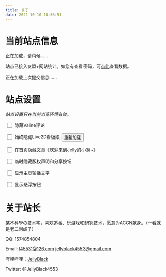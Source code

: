 ```yaml
---
title: 关于
date: 2021-10-10 18:36:51
---
```


# 当前站点信息

<p id='site_info'>正在加载，请稍候……</p>

站点已接入友盟+网站统计。如您有查看密码，可[点此](https://uweb.umeng.com/v1/login.php?siteid=1280180245)查看数据。

<p id="commit_info">正在加载上次提交信息……</p>

# 站点设置

*站点设置只在当前浏览环境有效。*

<p><input id="checkbox_hide_comments" class="checkbox" name="hide_comments" type="checkbox" /><label class="label" for="checkbox_hide_comments">隐藏Valine评论</label></p>
<p><input id="checkbox_hide_live2d" class="checkbox" name="hide_live2d" type="checkbox" /><label class="label" for="checkbox_hide_live2d">始终隐藏Live2D看板娘</label><button id="button_reload_live2d" class="button">重新加载</button></p>
<p><input id="checkbox_hide_welcome" class="checkbox" name="hide_welcome" type="checkbox" /><label class="label" for="checkbox_hide_welcome">在首页隐藏文章《欢迎来到Jelly的小窝~》</label></p>
<p><input id="checkbox_hide_copyright" class="checkbox" name="hide_copyright" type="checkbox" /><label class="label" for="checkbox_hide_copyright">临时隐藏版权声明和分享按钮</label></p>
<p><input id="checkbox_show_subtitle" class="checkbox" name="show_subtitle" type="checkbox" /><label class="label" for="checkbox_show_subtitle">显示主页轮播文字</label></p>
<p><input id="checkbox_show_btns" class="checkbox" name="show_btns" type="checkbox" /><label class="label" for="checkbox_show_btns">显示悬浮按钮</label></p>
<style>
.checkbox {
	width: 1.2em;
	height: 1.2em;
	margin-left: 0.4em;
	margin-right: 0.6em
}
.checkbox[name='hide_comments'] {
    margin-top: 0.3em
}
.label {
	position: relative;
	bottom: 0.25em
}
.button {
	position: relative;
	bottom: 0.2em;
	margin-left: 0.5em
}
</style>





# 关于站长

某不科學の技术宅，喜欢追番、玩游戏和研究技术，愿意为ACGN献身。（一看就是老二刺螈了）

QQ: 1574854804

Email: l45531@126.com jellyblack4553@gmail.com

哔哩哔哩：[JellyBlack](https://space.bilibili.com/368205203/)

Twitter: @JellyBlack4553

<script>
if(/^\/about/.test(window.location.pathname)){
	var info = '';
	var host = '';
	var hostname = window.location.hostname.toLowerCase();
	if(/github\.io$/.test(hostname)){
		host = 'github';
		info = "您访问的站点是GitHub站点。GitHub站点是主站点，用于开发与调试，国内加载较慢，请耐心等待。国内用户建议使用Gitee站点。";
	}
	else if(/gitee\.io$/.test(hostname)){
		host = 'gitee';
		info = "您访问的站点是Gitee站点。Gitee站点用于加快国内访问速度，国内用户建议使用。Gitee站点使用GitHub Actions与GitHub站点保持同步。若发现二者不同步，请叫站长重新发布一下Gitee Pages(^_−)☆";
	}
	else if(hostname == 'localhost' || hostname == '127.0.0.1'){
		info = "您访问的站点是本机站点。真的猛士，敢于直面惨淡的Warning，敢于正视淋漓的Error。祝代码运行顺利~";
	}
	else if(/^192\.168\./.test(hostname)){
		info = "您访问的站点是局域网站点。真的猛士，敢于直面惨淡的Warning，敢于正视淋漓的Error。祝代码运行顺利~";
	}
	else{
		info = "无法读取您访问的站点信息。";
	}
	$("#site_info").text(info);
	if(host == 'github' || host == 'gitee'){
		$.get(host == 'github' ? "https://api.github.com/repos/JellyBlack/jellyblack.github.io/commits/main" : "https://gitee.com/api/v5/repos/JellyBlack/jellyblack/commits/main", (data, status) => {
			if(status != 'success'){
				$("#commit_info").text("无法加载上次提交信息。");
			}
			else{
				try{
					var date = Date.parse(data.commit.committer.date);
					$("#commit_info").html("上次提交时间：" + formatDate(new Date(date)) + " <a id='commit_info_href' href='javascript:show_detail()'>查看详情</a>");
					show_detail = function(){
						$('#commit_info_href').hide();
						$('#commit_info').append('<br>提交者：<a href="mailto://' + data.commit.committer.email + '">' + data.commit.committer.name + '</a><br>SHA：<a href="' + data.html_url + '">' + data.sha + '</a><br>#提交信息#<br>' + data.commit.message.replace(/\\n+/g, "<br>"));
					}
				}
				catch(e){
					console.log(e);
					$("#commit_info").text("无法加载上次提交信息。");
				}
			}
		});
	}
	else{
		$("#commit_info").text("非GitHub或Gitee站点，无法加载上次提交信息。");
	}
}
function formatDate(date) {
	var year = date.getFullYear();
	var month = date.getMonth() + 1;
	var theDate = date.getDate();
	var hour = date.getHours();
	var minute = date.getMinutes();
	var second = date.getSeconds();
	if ( month < 10 ) {
		month = '0' + month;
	}
	if ( theDate < 10 ) {
		theDate = '0' + theDate;
	}
	if ( hour < 10 ) {
		hour = '0' + hour;
	}
	if ( minute < 10 ) {
		minute = '0' + minute;
	}
	if ( second < 10 ) {
		second = '0' + second;
	}
	return year +"-"+ month +"-" + theDate + " "+ hour +":"+ minute +":"+ second;
}
if(localStorage.hide_comments == 1){
	$("#checkbox_hide_comments").prop("checked", true);
}
if(localStorage.hide_live2d == 1){
	$("#checkbox_hide_live2d").prop("checked", true);
}
if(localStorage.hide_welcome == 1){
	$("#checkbox_hide_welcome").prop("checked", true);
}
if(sessionStorage.hide_copyright == 1){
	$("#checkbox_hide_copyright").prop("checked", true);
}
if(localStorage.show_subtitle != 0){
	$("#checkbox_show_subtitle").prop("checked", true);
}
if(localStorage.show_btns != 0){
	$("#checkbox_show_btns").prop("checked", true);
}
$("#checkbox_hide_comments").click(function(){
	if($("#checkbox_hide_comments").is(":checked")){
		localStorage.hide_comments = 1;
		$("#vcomments-box").hide();
	}
	else{
		localStorage.hide_comments = 0;
		$("#vcomments-box").show();
	}
});
$("#checkbox_hide_live2d").click(function(){
	if($("#checkbox_hide_live2d").is(":checked")){
		localStorage.hide_live2d = 1;
		localStorage.setItem("waifu-display", Infinity);
        showMessage("愿你有一天能与重要的人重逢。", 2000, 11);
		document.getElementById("waifu").style.bottom = "-500px";
		setTimeout(() => {
			document.getElementById("waifu").style.visibility = "hidden";
		}, 3000);
	}
	else{
		localStorage.hide_live2d = 0;
		localStorage.setItem("waifu-display", 0);
        if(document.getElementById("waifu-tips")){
      		showMessage("果然舍不得我吧～哈哈哈", 6000, 11);
      		document.getElementById("waifu").style.visibility = "visible";
			document.getElementById("waifu").style.bottom = "0px";
        }
        else{
            initWidget({
				waifuPath: live2d_path + "waifu-tips.json",
				cdnPath: "https://cdn.jsdelivr.net/gh/fghrsh/live2d_api/"
			});
            showMessage("请舰长指示下一作战命令。", 6000, 11);
        }
	}
});
$("#button_reload_live2d").click(function(){
    localStorage.setItem("waifu-display", 0);
    localStorage.hide_live2d = 0;
	$("#checkbox_hide_live2d").prop("checked", false);
    if(document.getElementById("waifu-tips")){
        showMessage("果然舍不得我吧～哈哈哈", 6000, 11);
       	document.getElementById("waifu").style.visibility = "visible";
		document.getElementById("waifu").style.bottom = "0px";
    }
    else{
        initWidget({
			waifuPath: live2d_path + "waifu-tips.json",
			cdnPath: "https://cdn.jsdelivr.net/gh/fghrsh/live2d_api/"
		});
        showMessage("请舰长指示下一作战命令。", 6000, 11);
    }
});
$("#checkbox_hide_welcome").click(function(){
	if($("#checkbox_hide_welcome").is(":checked")){
        localStorage.setItem("hide_welcome", 1);
	}
	else{
		localStorage.setItem("hide_welcome", 0);
	}
});
$("#checkbox_hide_copyright").click(function(){
	if($("#checkbox_hide_copyright").is(":checked")){
        if(sessionStorage.hide_copyright_confirmed == 1){
            sessionStorage.setItem("hide_copyright", 1);
            $(".declare").hide();
            $(".article-footer").hide();
            $("#footer").hide();
        }
        else{
            var flag = confirm("确定隐藏版权信息吗？该功能仅供网页截图等，站长始终保留版权。仅本次浏览有效。");
            if(flag){
                sessionStorage.setItem("hide_copyright_confirmed", 1);
                sessionStorage.setItem("hide_copyright", 1);
                $(".declare").hide();
                $(".article-footer").hide();
                $("#footer").hide();
            }
            else{
                $("#checkbox_hide_copyright").prop("checked", false);
            }
        }
	}
	else{
		sessionStorage.setItem("hide_copyright", 0);
        $(".declare").show();
        $(".article-footer").show();
        $("#footer").show();
	}
});
$("#checkbox_show_subtitle").click(function(){
	if($("#checkbox_show_subtitle").is(":checked")){
        localStorage.setItem("show_subtitle", 1);
	}
	else{
		localStorage.setItem("show_subtitle", 0);
	}
});
$("#checkbox_show_btns").click(function(){
	if($("#checkbox_show_btns").is(":checked")){
        localStorage.setItem("show_btns", 1);
        $(".float_btns").show();
	}
	else{
		localStorage.setItem("show_btns", 0);
        $(".float_btns").hide();
	}
});
let messageTimer;
function showMessage(text, timeout, priority) {
	if (!text || (sessionStorage.getItem("waifu-text") && sessionStorage.getItem("waifu-text") > priority)) return;
	if (messageTimer) {
		clearTimeout(messageTimer);
		messageTimer = null;
	}
	text = randomSelection(text);
	sessionStorage.setItem("waifu-text", priority);
	const tips = document.getElementById("waifu-tips");
	tips.innerHTML = text;
	tips.classList.add("waifu-tips-active");
	messageTimer = setTimeout(() => {
		sessionStorage.removeItem("waifu-text");
		tips.classList.remove("waifu-tips-active");
	}, timeout);
}
function randomSelection(obj) {
	return Array.isArray(obj) ? obj[Math.floor(Math.random() * obj.length)] : obj;
}
</script>
